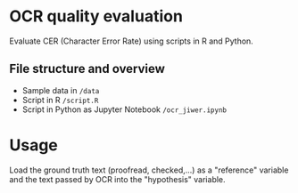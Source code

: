# OCR quality evaluation

Evaluate CER (Character Error Rate) using scripts in R and Python.

## File structure and overview

- Sample data in `/data`
- Script in R `/script.R`
- Script in Python as Jupyter Notebook `/ocr_jiwer.ipynb`

# Usage

Load the ground truth text (proofread, checked,...) as a "reference" variable and the text passed by OCR into the "hypothesis" variable.